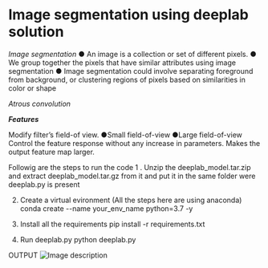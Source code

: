 # Image segmentation using deeplab solution


*Image segmentation*
● An image is a collection or set of different pixels.
● We group together the pixels that have similar attributes using image segmentation
● Image segmentation could involve separating foreground from background, or
clustering regions of pixels based on similarities in color or shape


*Atrous convolution*

***Features***

Modify filter’s field-of view.
  ●Small field-of-view
  ●Large field-of-view 
Control the feature response without any increase in parameters.
Makes the output feature map larger.



Followig are the steps to run the code
1 . Unzip the deeplab_model.tar.zip and extract deeplab_model.tar.gz from it and put it in the same folder were deeplab.py is present

2. Create a virtual evironment (All the steps here are using anaconda)
    conda create --name your_env_name python=3.7 -y
    
3. Install all the requirements 
    pip install -r requirements.txt
    
4. Run deeplab.py
    python deeplab.py
    
    
 OUTPUT 
 ![Image description](https://www.google.co.in/url?sa=i&url=https%3A%2F%2Fwww.pyimagesearch.com%2F2018%2F09%2F03%2Fsemantic-segmentation-with-opencv-and-deep-learning%2F&psig=AOvVaw2ZNRYZ3_2Jq8GZ9SNkwkAt&ust=1590585773459000&source=images&cd=vfe&ved=0CAIQjRxqFwoTCLiqnoLS0ekCFQAAAAAdAAAAABAD)
 





